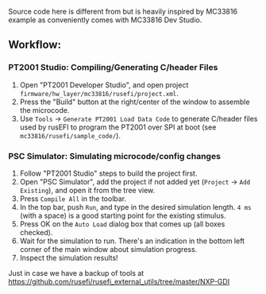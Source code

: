 
Source code here is different from but is heavily inspired by MC33816 example as conveniently comes with MC33816 Dev Studio.

## Workflow:

### PT2001 Studio: Compiling/Generating C/header Files

1. Open "PT2001 Developer Studio", and open project `firmware/hw_layer/mc33816/rusefi/project.xml`.
2. Press the "Build" button at the right/center of the window to assemble the microcode.
3. Use `Tools` -> `Generate PT2001 Load Data Code` to generate C/header files used by rusEFI to program the PT2001 over SPI at boot (see `mc33816/rusefi/sample_code/`).

### PSC Simulator: Simulating microcode/config changes

1. Follow "PT2001 Studio" steps to build the project first.
2. Open "PSC Simulator", add the project if not added yet (`Project` -> `Add Existing`), and open it from the tree view.
3. Press `Compile All` in the toolbar.
4. In the top bar, push `Run`, and type in the desired simulation length. `4 ms` (with a space) is a good starting point for the existing stimulus.
5. Press OK on the `Auto Load` dialog box that comes up (all boxes checked).
6. Wait for the simulation to run. There's an indication in the bottom left corner of the main window about simulation progress.
7. Inspect the simulation results!

Just in case we have a backup of tools at https://github.com/rusefi/rusefi_external_utils/tree/master/NXP-GDI
